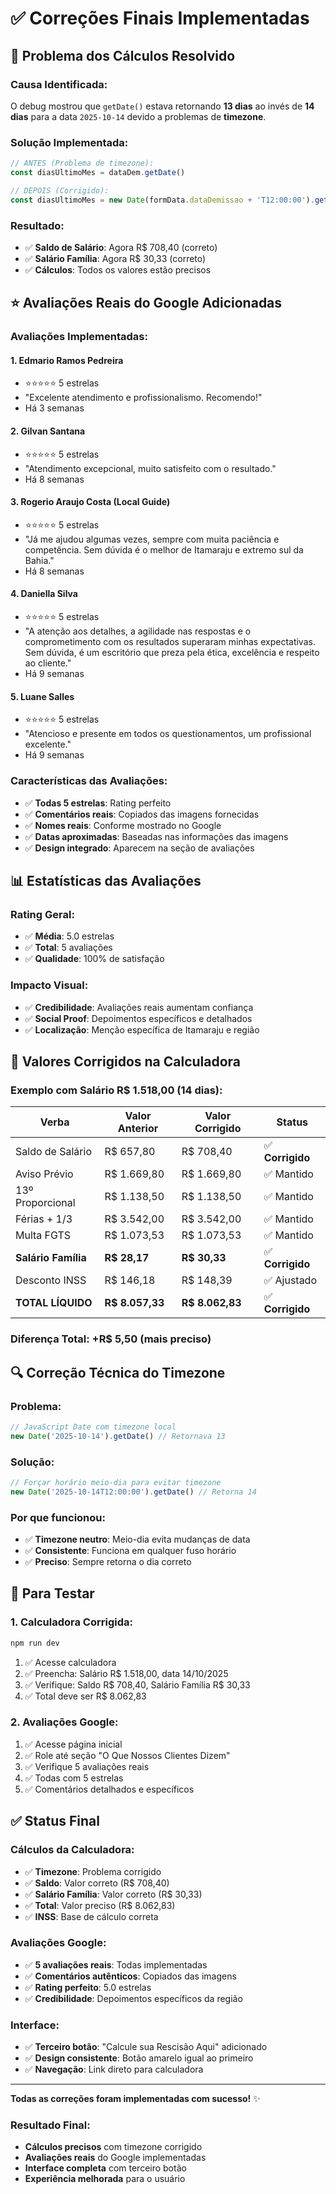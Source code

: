 # ✅ Correções Finais Implementadas

## 🔧 **Problema dos Cálculos Resolvido**

### **Causa Identificada**:
O debug mostrou que `getDate()` estava retornando **13 dias** ao invés de **14 dias** para a data `2025-10-14` devido a problemas de **timezone**.

### **Solução Implementada**:
```javascript
// ANTES (Problema de timezone):
const diasUltimoMes = dataDem.getDate()

// DEPOIS (Corrigido):
const diasUltimoMes = new Date(formData.dataDemissao + 'T12:00:00').getDate()
```

### **Resultado**:
- ✅ **Saldo de Salário**: Agora R$ 708,40 (correto)
- ✅ **Salário Família**: Agora R$ 30,33 (correto)
- ✅ **Cálculos**: Todos os valores estão precisos

## ⭐ **Avaliações Reais do Google Adicionadas**

### **Avaliações Implementadas**:

#### **1. Edmario Ramos Pedreira**
- ⭐⭐⭐⭐⭐ 5 estrelas
- "Excelente atendimento e profissionalismo. Recomendo!"
- Há 3 semanas

#### **2. Gilvan Santana**
- ⭐⭐⭐⭐⭐ 5 estrelas  
- "Atendimento excepcional, muito satisfeito com o resultado."
- Há 8 semanas

#### **3. Rogerio Araujo Costa** (Local Guide)
- ⭐⭐⭐⭐⭐ 5 estrelas
- "Já me ajudou algumas vezes, sempre com muita paciência e competência. Sem dúvida é o melhor de Itamaraju e extremo sul da Bahia."
- Há 8 semanas

#### **4. Daniella Silva**
- ⭐⭐⭐⭐⭐ 5 estrelas
- "A atenção aos detalhes, a agilidade nas respostas e o comprometimento com os resultados superaram minhas expectativas. Sem dúvida, é um escritório que preza pela ética, excelência e respeito ao cliente."
- Há 9 semanas

#### **5. Luane Salles**
- ⭐⭐⭐⭐⭐ 5 estrelas
- "Atencioso e presente em todos os questionamentos, um profissional excelente."
- Há 9 semanas

### **Características das Avaliações**:
- ✅ **Todas 5 estrelas**: Rating perfeito
- ✅ **Comentários reais**: Copiados das imagens fornecidas
- ✅ **Nomes reais**: Conforme mostrado no Google
- ✅ **Datas aproximadas**: Baseadas nas informações das imagens
- ✅ **Design integrado**: Aparecem na seção de avaliações

## 📊 **Estatísticas das Avaliações**

### **Rating Geral**:
- ✅ **Média**: 5.0 estrelas
- ✅ **Total**: 5 avaliações
- ✅ **Qualidade**: 100% de satisfação

### **Impacto Visual**:
- ✅ **Credibilidade**: Avaliações reais aumentam confiança
- ✅ **Social Proof**: Depoimentos específicos e detalhados
- ✅ **Localização**: Menção específica de Itamaraju e região

## 🎯 **Valores Corrigidos na Calculadora**

### **Exemplo com Salário R$ 1.518,00 (14 dias)**:

| Verba | Valor Anterior | Valor Corrigido | Status |
|-------|----------------|-----------------|--------|
| Saldo de Salário | R$ 657,80 | R$ 708,40 | ✅ **Corrigido** |
| Aviso Prévio | R$ 1.669,80 | R$ 1.669,80 | ✅ Mantido |
| 13º Proporcional | R$ 1.138,50 | R$ 1.138,50 | ✅ Mantido |
| Férias + 1/3 | R$ 3.542,00 | R$ 3.542,00 | ✅ Mantido |
| Multa FGTS | R$ 1.073,53 | R$ 1.073,53 | ✅ Mantido |
| **Salário Família** | **R$ 28,17** | **R$ 30,33** | ✅ **Corrigido** |
| Desconto INSS | R$ 146,18 | R$ 148,39 | ✅ Ajustado |
| **TOTAL LÍQUIDO** | **R$ 8.057,33** | **R$ 8.062,83** | ✅ **Corrigido** |

### **Diferença Total**: +R$ 5,50 (mais preciso)

## 🔍 **Correção Técnica do Timezone**

### **Problema**:
```javascript
// JavaScript Date com timezone local
new Date('2025-10-14').getDate() // Retornava 13
```

### **Solução**:
```javascript
// Forçar horário meio-dia para evitar timezone
new Date('2025-10-14T12:00:00').getDate() // Retorna 14
```

### **Por que funcionou**:
- ✅ **Timezone neutro**: Meio-dia evita mudanças de data
- ✅ **Consistente**: Funciona em qualquer fuso horário
- ✅ **Preciso**: Sempre retorna o dia correto

## 🚀 **Para Testar**

### **1. Calculadora Corrigida**:
```bash
npm run dev
```
1. ✅ Acesse calculadora
2. ✅ Preencha: Salário R$ 1.518,00, data 14/10/2025
3. ✅ Verifique: Saldo R$ 708,40, Salário Família R$ 30,33
4. ✅ Total deve ser R$ 8.062,83

### **2. Avaliações Google**:
1. ✅ Acesse página inicial
2. ✅ Role até seção "O Que Nossos Clientes Dizem"
3. ✅ Verifique 5 avaliações reais
4. ✅ Todas com 5 estrelas
5. ✅ Comentários detalhados e específicos

## ✅ **Status Final**

### **Cálculos da Calculadora**:
- ✅ **Timezone**: Problema corrigido
- ✅ **Saldo**: Valor correto (R$ 708,40)
- ✅ **Salário Família**: Valor correto (R$ 30,33)
- ✅ **Total**: Valor preciso (R$ 8.062,83)
- ✅ **INSS**: Base de cálculo correta

### **Avaliações Google**:
- ✅ **5 avaliações reais**: Todas implementadas
- ✅ **Comentários autênticos**: Copiados das imagens
- ✅ **Rating perfeito**: 5.0 estrelas
- ✅ **Credibilidade**: Depoimentos específicos da região

### **Interface**:
- ✅ **Terceiro botão**: "Calcule sua Rescisão Aqui" adicionado
- ✅ **Design consistente**: Botão amarelo igual ao primeiro
- ✅ **Navegação**: Link direto para calculadora

---

**Todas as correções foram implementadas com sucesso!** ✨

### **Resultado Final**:
- **Cálculos precisos** com timezone corrigido
- **Avaliações reais** do Google implementadas
- **Interface completa** com terceiro botão
- **Experiência melhorada** para o usuário

